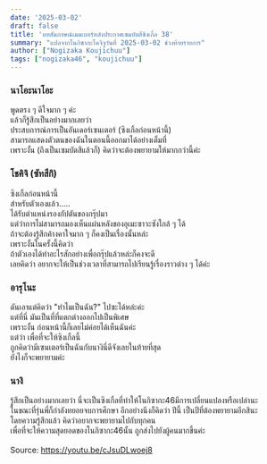 ```yaml
---
date: '2025-03-02'
draft: false
title: 'บทสัมภาษณ์เมมเบอร์หลังประกาศเซมบัตสึซิงเกิ้ล 38'
summary: "แปลจากโนกิซากะโคจิจูวันที่ 2025-03-02 ช่วงท้ายรายการ"
author: ["Nogizaka Koujichuu"]
tags: ["nogizaka46", "koujichuu"]
---
```


### นาโอะนาโอะ
พูดตรง ๆ ดีใจมาก ๆ ค่ะ\
แล้วก็รู้สึกเป็นอย่างมากเลยว่า\
ประสบการณ์การเป็นอันเดอร์เซนเตอร์ (ซิงเกิ้ลก่อนหน้านี้)\
สามารถแสดงตัวตนของฉันในตอนนี้ออกมาได้อย่างเต็มที่\
เพราะงั้น (ถึงเป็นเซมบัตสึแล้วก็) คิดว่าจะต้องพยายามให้มากกว่านี้ค่ะ

### โชคิจิ (ซัทสึกิ) 
ซิงเกิ้ลก่อนหน้านี้\
สำหรับตัวเองแล้ว.....\
ได้รับตำแหน่งรองกัปตันของกรุ๊ปมา\
แต่ว่าการไม่สามารถมองเห็นแผ่นหลังของอุเมะซาวะซังใกล้ ๆ ได้\
ถ้าจะต้องรู้สึกค้างคาใจมาก ๆ ก็คงเป็นเรื่องนั้นหล่ะ\
เพราะงั้นในครั้งนี้คิดว่า\
ถ้าตัวเองได้ทำอะไรสักอย่างเพื่อกรุ๊ปแล้วหล่ะก็คงจะดี\
เลยคิดว่า อยากจะให้เป็นช่วงเวลาที่สามารถไปเรียนรู้เรื่องราวต่าง ๆ ได้ค่ะ

### อารุโนะ
ดันเอาแต่คิดว่า "ทำไมเป็นฉัน?" ไปซะได้หล่ะค่ะ\
แต่ที่นี่ มันเป็นที่ที่แตกต่างออกไปเป็นพิเศษ\
เพราะงั้น ก่อนหน้านี้ก็เลยไม่ค่อยได้เห็นฉันค่ะ\
แต่ว่า เพื่อที่จะให้ซิงเกิ้ลนี้\
ถูกคิดว่ามีเซนเตอร์เป็นฉันกับนางินี่ดีจังเลยในท้ายที่สุด\
ยังไงก็จะพยายามค่ะ

### นางิ
รู้สึกเป็นอย่างมากเลยว่า นี่จะเป็นซิงเกิ้ลที่ทำให้โนกิซากะ46มีการเปลี่ยนแปลงหรือเปล่านะ\
ในขณะที่รุ่นพี่ก็กำลังทยอยจบการศึกษา อีกอย่างนึงก็คิดว่า ปีนี้ เป็นปีที่ต้องพยายามอีกสินะ\
โดยความรู้สึกแล้ว คิดว่าอยากจะพยายามไปกับทุกคน\
เพื่อที่จะให้ความสุดยอดของโนกิซากะ46นั้น ถูกส่งไปยังผู้คนมากขึ้นค่ะ\
\
Source: https://youtu.be/cJsuDLwoej8
